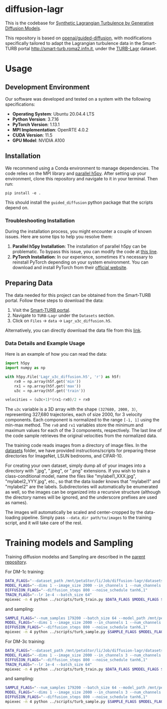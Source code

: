 # diffusion-lagr

This is the codebase for [Synthetic Lagrangian Turbulence by Generative Diffusion Models](https://arxiv.org/abs/2307.08529).

This repository is based on [openai/guided-diffusion](https://github.com/openai/guided-diffusion), with modifications specifically tailored to adapt the Lagrangian turbulence data in the Smart-TURB portal http://smart-turb.roma2.infn.it, under the [TURB-Lagr](https://smart-turb.roma2.infn.it/init/routes/#/logging/view_dataset/2/tabmeta) dataset.

# Usage

## Development Environment

Our software was developed and tested on a system with the following specifications:

- **Operating System**: Ubuntu 20.04.4 LTS
- **Python Version**: 3.7.16
- **PyTorch Version**: 1.13.1
- **MPI Implementation**: OpenRTE 4.0.2
- **CUDA Version**: 11.5
- **GPU Model**: NVIDIA A100

## Installation

We recommend using a Conda environment to manage dependencies. The code relies on the MPI library and [parallel h5py](https://docs.h5py.org/en/stable/mpi.html). After setting up your environment, clone this repository and navigate to it in your terminal. Then run:

```
pip install -e .
```

This should install the `guided_diffusion` python package that the scripts depend on.

### Troubleshooting Installation

During the installation process, you might encounter a couple of known issues. Here are some tips to help you resolve them:

1. **Parallel h5py Installation**: The installation of parallel h5py can be problematic. To bypass this issue, you can modify the code at [this line](https://github.com/SmartTURB/diffusion-lagr/blob/master/guided_diffusion/turb_datasets.py#L75).
2. **PyTorch Installation**: In our experience, sometimes it's necessary to reinstall PyTorch depending on your system environment. You can download and install PyTorch from their [official website](https://pytorch.org/).

## Preparing Data

The data needed for this project can be obtained from the Smart-TURB portal. Follow these steps to download the data:

1. Visit the [Smart-TURB portal](http://smart-turb.roma2.infn.it).
2. Navigate to `TURB-Lagr` under the `Datasets` section.
3. Click on `Files` -> `data` -> `Lagr_u3c_diffusion.h5`.

Alternatively, you can directly download the data file from this [link](https://smart-turb.roma2.infn.it/init/files/api_file_download/1/___FOLDERSEPARATOR___scratch___FOLDERSEPARATOR___smartturb___FOLDERSEPARATOR___tov___FOLDERSEPARATOR___turb-lagr___FOLDERSEPARATOR___data___FOLDERSEPARATOR___Lagr_u3c_diffusion___POINT___h5/15728642096).

### Data Details and Example Usage

Here is an example of how you can read the data:

```python
import h5py
import numpy as np

with h5py.File('Lagr_u3c_diffusion.h5', 'r') as h5f:
    rx0 = np.array(h5f.get('min'))
    rx1 = np.array(h5f.get('max'))
    u3c = np.array(h5f.get('train'))

velocities = (u3c+1)*(rx1-rx0)/2 + rx0
```

The `u3c` variable is a 3D array with the shape `(327680, 2000, 3)`, representing 327,680 trajectories, each of size 2000, for 3 velocity components. Each component is normalized to the range `[-1, 1]` using the min-max method. The `rx0` and `rx1` variables store the minimum and maximum values for each of the 3 components, respectively. The last line of the code sample retrieves the original velocities from the normalized data.


The training code reads images from a directory of image files. In the [datasets](datasets) folder, we have provided instructions/scripts for preparing these directories for ImageNet, LSUN bedrooms, and CIFAR-10.

For creating your own dataset, simply dump all of your images into a directory with ".jpg", ".jpeg", or ".png" extensions. If you wish to train a class-conditional model, name the files like "mylabel1_XXX.jpg", "mylabel2_YYY.jpg", etc., so that the data loader knows that "mylabel1" and "mylabel2" are the labels. Subdirectories will automatically be enumerated as well, so the images can be organized into a recursive structure (although the directory names will be ignored, and the underscore prefixes are used as names).

The images will automatically be scaled and center-cropped by the data-loading pipeline. Simply pass `--data_dir path/to/images` to the training script, and it will take care of the rest.

# Training models and Sampling

Training diffusion modelss and Sampling are described in the [parent repository](https://github.com/openai/improved-diffusion).

For DM-1c training:

```sh
DATA_FLAGS="--dataset_path /mnt/petaStor/li/Job/diffusion-lagr/datasets/Lagr_u1c_diffusion.h5 --dataset_name train"
MODEL_FLAGS="--dims 1 --image_size 2000 --in_channels 1 --num_channels 128 --num_res_blocks 3 --attention_resolutions 250,125 --channel_mult 1,1,2,3,4"
DIFFUSION_FLAGS="--diffusion_steps 800 --noise_schedule tanh6,1"
TRAIN_FLAGS="--lr 1e-4 --batch_size 64"
mpiexec -n 4 python ../scripts/turb_train.py $DATA_FLAGS $MODEL_FLAGS $DIFFUSION_FLAGS $TRAIN_FLAGS
```

and sampling:

```sh
SAMPLE_FLAGS="--num_samples 179200 --batch_size 64 --model_path /mnt/petaStor/li/Job/diffusion-lagr/lagr_u1c-IS2000-NC128-NRB3-DS800-NStanh6_1-LR1e-4-BS256-train/ema_0.9999_250000.pt"
MODEL_FLAGS="--dims 1 --image_size 2000 --in_channels 1 --num_channels 128 --num_res_blocks 3 --attention_resolutions 250,125 --channel_mult 1,1,2,3,4"
DIFFUSION_FLAGS="--diffusion_steps 800 --noise_schedule tanh6,1"
mpiexec -n 4 python ../scripts/turb_sample.py $SAMPLE_FLAGS $MODEL_FLAGS $DIFFUSION_FLAGS
```

For DM-3c training:

```sh
DATA_FLAGS="--dataset_path /mnt/petaStor/li/Job/diffusion-lagr/datasets/Lagr_u3c_diffusion.h5 --dataset_name train"
MODEL_FLAGS="--dims 1 --image_size 2000 --in_channels 3 --num_channels 128 --num_res_blocks 3 --attention_resolutions 250,125 --channel_mult 1,1,2,3,4"
DIFFUSION_FLAGS="--diffusion_steps 800 --noise_schedule tanh6,1"
TRAIN_FLAGS="--lr 1e-4 --batch_size 64"
mpiexec -n 4 python ../scripts/turb_train.py $DATA_FLAGS $MODEL_FLAGS $DIFFUSION_FLAGS $TRAIN_FLAGS
```

and sampling:

```sh
SAMPLE_FLAGS="--num_samples 179200 --batch_size 64 --model_path /mnt/petaStor/li/Job/diffusion-lagr/lagr_u3c-IS2000-NC128-NRB3-DS800-NStanh6_1-LR1e-4-BS256-train/ema_0.9999_400000.pt"
MODEL_FLAGS="--dims 1 --image_size 2000 --in_channels 3 --num_channels 128 --num_res_blocks 3 --attention_resolutions 250,125 --channel_mult 1,1,2,3,4"
DIFFUSION_FLAGS="--diffusion_steps 800 --noise_schedule tanh6,1"
mpiexec -n 4 python ../scripts/turb_sample.py $SAMPLE_FLAGS $MODEL_FLAGS $DIFFUSION_FLAGS
```
